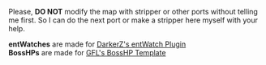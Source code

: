 Please, **DO NOT** modify the map with stripper or other ports without telling me first.
So I can do the next port or make a stripper here myself with your help.

**entWatches** are made for [DarkerZ's entWatch Plugin](https://github.com/darkerz7/CSGO-Plugins/tree/master/EntWatch_DZ)<br>
**BossHPs** are made for [GFL's BossHP Template](https://github.com/gflclan-cs-go-ze/ZE-Configs/blob/master/bosshud/template.txt)
